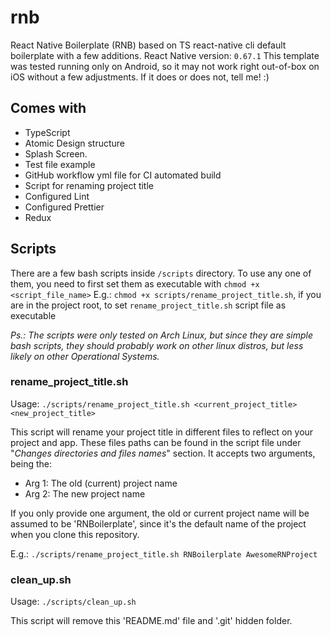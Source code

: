 # rnb

React Native Boilerplate (RNB) based on TS react-native cli default boilerplate with a few additions.
React Native version: `0.67.1`
This template was tested running only on Android, so it may not work right out-of-box on iOS without a few adjustments. If it does or does not, tell me! :)


## Comes with

- TypeScript 
- Atomic Design structure 
- Splash Screen.
- Test file example
- GitHub workflow yml file for CI automated build
- Script for renaming project title
- Configured Lint
- Configured Prettier
- Redux


## Scripts

There are a few bash scripts inside `/scripts` directory. 
To use any one of them, you need to first set them as executable with `chmod +x <script_file_name>`
E.g.: `chmod +x scripts/rename_project_title.sh`, if you are in the project root, to set `rename_project_title.sh` script file as executable

*Ps.: The scripts were only tested on Arch Linux, but since they are simple bash scripts, they should probably work on other linux distros, but less likely on other Operational Systems.*


### rename_project_title.sh

Usage: `./scripts/rename_project_title.sh <current_project_title> <new_project_title>`

This script will rename your project title in different files to reflect on your project and app. These files paths can be found in the script file under "*Changes directories and files names*" section.
It accepts two arguments, being the:
- Arg 1: The old (current) project name
- Arg 2: The new project name

If you only provide one argument, the old or current project name will be assumed to be 'RNBoilerplate', since it's the default name of the project when you clone this repository.

E.g.: `./scripts/rename_project_title.sh RNBoilerplate AwesomeRNProject`

### clean_up.sh

Usage: `./scripts/clean_up.sh`

This script will remove this 'README.md' file and '.git' hidden folder.
